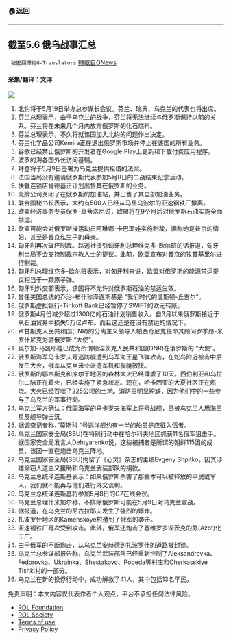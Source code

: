 ###  [:house:返回](README.md)
---


## 截至5.6 俄乌战事汇总
` 秘密翻譯組G-Translators` [轉載自GNews](https://gnews.org/zh-hans/2481148/)

#### 采集/翻译：文洋
 ![](https://assets.gnews.org/wp-content/uploads/2022/05/16518578431.png) 
1. 北约将于5月19日举办总参谋长会议。芬兰、瑞典、乌克兰的代表也将出席。
2. 芬兰总理表示，由于乌克兰的战争，芬兰将无法继续与俄罗斯保持以前的关系。芬兰将在未来几个月内放弃俄罗斯的化石燃料。
3. 芬兰总理表示，不久将就该国加入北约的问题作出决定。
4. 芬兰化学品公司Kemira正在退出俄罗斯市场并停止在该国的所有业务。
5. 谷歌已经禁止俄罗斯的开发者在Google Play上更新和下载付费应用程序。
6. 波罗的海各国外长访问基辅。
7. 拜登将于5月9日签署为乌克兰提供租借的法案。
8. 法国当局没有邀请俄罗斯代表参加5月8日的二战结束纪念活动。
9. 快餐连锁店肯德基正计划出售其在俄罗斯的业务。
10. 壳牌公司关闭了在俄罗斯的加油站，并出售了其全部加油业务。
11. 联合国秘书长表示，大约有500人已经从马里乌波尔的亚速钢铁厂撤离。
12. 欧盟经济事务专员保罗-真蒂洛尼说，欧盟将在9个月后对俄罗斯石油实施全面禁运。
13. 欧盟可能会对俄罗斯操运动员阿琳娜-卡巴耶娃实施制裁，据称她是普京的情妇，甚至是普京私生子的母亲。
14. 匈牙利再次破坏制裁。路透社援引匈牙利总理维克多-欧尔班的话报道，匈牙利当局不会支持制裁宗教人士的提议。此前，欧盟宣布对普京的牧首基里尔进行制裁。
15. 匈牙利总理维克多-欧尔班表示，对匈牙利来说，欧盟对俄罗斯的能源禁运提议相当于一颗原子弹。
16. 匈牙利外交部表示，该国将不允许对俄罗斯石油的禁运生效。
17. 曾任美国总统的乔治-布什称泽连斯基是 “我们时代的温斯顿-丘吉尔”。
18. 俄罗斯虚拟银行-Tinkoff Bank已经暂停了SWIFT的欧元转账。
19. 俄罗斯4月份减少超过1300亿的石油计划销售收入。自3月以来俄罗斯接近于从石油贸易中损失5万亿卢布。而且这还是在没有禁运的情况下。
20. 卢甘斯克人民共和国(LNR)的分离主义领导人帕西奇尼克任命其顾问罗季昂-米罗什尼克为驻俄罗斯 “大使”。
21. 奥尔加-马凯耶娃已成为所谓顿涅茨克人民共和国(DNR)在俄罗斯的 “大使”。
22. 俄罗斯海军马卡罗夫号巡防舰遭到乌军海王星飞弹攻击，在蛇岛附近被击中后发生大火，俄军从克里米亚派遣军机和舰艇救援。
23. 俄罗斯的鄂木斯克和库尔干地区的森林大火已经肆虐了10天。西伯利亚和乌拉尔山脉正在着火，已经实施了紧急状态。现在，哈卡西亚的大夏社区正在燃烧。大火已经吞噬了225公顷的土地。消防员明显短缺，因为他们中的一些参与了乌克兰的军事行动。
24. 乌克兰军方确认：俄国海军的马卡罗夫海军上将号战舰，已被乌克兰人用海王星反舰导弹击沉。
25. 据调查记者称，”莫斯科 “号巡洋舰约有一半的船员是应征入伍者。
26. 乌克兰国家安全局(SBU)在特别行动中在哈尔科夫地区抓获11名俄军狙击手。据国家安全局发言人Dehtyarenko说，这些被捕者是所谓的朝鲜115团的成员，该团一直在炮击乌克兰阵地。
27. 乌克兰国家安全局(SBU)拘留了《心灵》杂志的主编Evgeny Shpitko，因其涉嫌偷窃人道主义援助和乌克兰武装部队的捐款。
28. 乌克兰总统泽连斯基表示：如果俄罗斯杀害了那些本可以被释放的平民或军人，我们就不能再与他们进行外交谈判。
29. 乌克兰总统泽连斯基将参加5月8日的G7在线会议。
30. 乌克兰总理什米加尔称，不排除俄罗斯可能在5月9日对乌克兰宣战。
31. 据报道，在乌克兰的尼古拉耶夫发生了强烈的爆炸。
32. 扎波罗什地区的Kamenskoye村遭到了俄军的袭击。
33. 亚速钢铁厂再次受到攻击。此外，俄军还炮击了塞维罗多涅茨克的氮(Azot)化工厂。
34. 由于俄军的不断炮击，从乌克兰安赫德到扎波罗什的道路被封锁。
35. 乌克兰总参谋部报告称，乌克兰武装部队已经重新控制了Aleksandrovka、Fedorovka、Ukrainka、Shestakovo、Pobeda等村庄和Cherkasskiye Tishki村的一部分。
36. 乌克兰在新的换俘行动中，成功解救了41人，其中包括13名平民。

免责声明：本文内容仅代表作者个人观点，平台不承担任何法律风险。
  
- [ROL Foundation](https://rolfoundation.org/)
- [ROL Society](https://rolsociety.org/)
- [Terms of use](https://gnews.org/terms-of-use-3/)
- [Privacy Policy](https://gnews.org/privacy-policy/)
